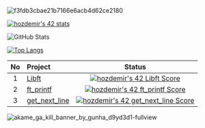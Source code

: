 ![f3fdb3cbae21b7166e6acb4d62ce2180](https://user-images.githubusercontent.com/94466351/195575216-c95bc323-5062-4f44-9888-02c59f968279.jpeg)


[![hozdemir's 42 stats](https://badge42.vercel.app/api/v2/cl96wo4gz00360gla3dv8dxpx/stats?cursusId=21&coalitionId=228)](https://github.com/JaeSeoKim/badge42)

![GitHub Stats](https://github-readme-stats.vercel.app/api?username=ifmai&theme=tokyonight)

[![Top Langs](https://github-readme-stats.vercel.app/api/top-langs/?username=ifmai&layout=compact&theme=tokyonight)](https://github.com/ifmai)


| No  | Project                                     | Status |
| :-: | :------------------------------------------ | :----: |
| 1   | [Libft](../../../libft-42-cursus)               | [![hozdemir's 42 Libft Score](https://badge42.vercel.app/api/v2/cl96wo4gz00360gla3dv8dxpx/project/2817477)](https://github.com/JaeSeoKim/badge42)  |
| 2   | [ft_printf](../../../ft_printf-cursus)                | [![hozdemir's 42 ft_printf Score](https://badge42.vercel.app/api/v2/cl96wo4gz00360gla3dv8dxpx/project/2833121)](https://github.com/JaeSeoKim/badge42)  |
| 3   | [get_next_line](../../../get_next_line)            | [![hozdemir's 42 get_next_line Score](https://badge42.vercel.app/api/v2/cl96wo4gz00360gla3dv8dxpx/project/2841233)](https://github.com/JaeSeoKim/badge42)  |

![akame_ga_kill_banner_by_gunha_d9yd3d1-fullview](https://user-images.githubusercontent.com/94466351/195575353-7fdcb4d7-7cc5-45b8-8bc0-df7a5c914e11.jpeg)
